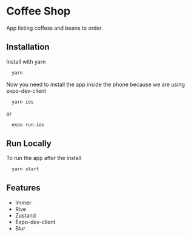 # Coffee Shop

App listing coffess and beans to order.

## Installation

Install with yarn

```bash
  yarn
```

Now you need to install the app inside the phone because we are using expo-dev-client

```bash
  yarn ios
```

or

```bash
  expo run:ios
```

## Run Locally

To run the app after the install

```bash
  yarn start
```

## Features

- Immer
- Rive
- Zustand
- Expo-dev-client
- Blur
